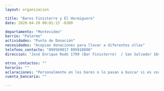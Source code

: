 ```yaml
---
layout: organizacion

title: "Bares Finisterre y El Hormiguero"
date: 2020-04-20 00:01:13 -0300

departamento: "Montevideo"
barrio: "Palermo"
actividades: "Punto de Donación"
necesidades: "Acopian donaciones para llevar a diferentes ollas"
telefono_contacto: "099569017 095010898"
direccion: "José Enrique Rodó 1799 (Bar Finisterre)  / San Salvador 1644 (Bar Hormiguero)"

otros_contactos: ""
horario: ""
aclaraciones: "Personalmente en los bares o lo pasan a buscar si es cerca (andan en bici) - Cordón y Palermo"
cuenta_bancaria: ""

---
```

